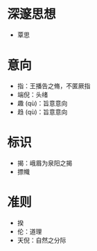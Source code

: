 # 深邃思想
* 覃思
# 意向
* 指：王播告之脩，不匿厥指
* 端倪：头绪
* 趣 (qù)：旨意意向
* 趋 (qù)：旨意意向
# 标识
* 揭：峨眉为泉阳之揭
* 摽幟
# 准则
* 揆
* 伦：道理
* 天倪：自然之分际
